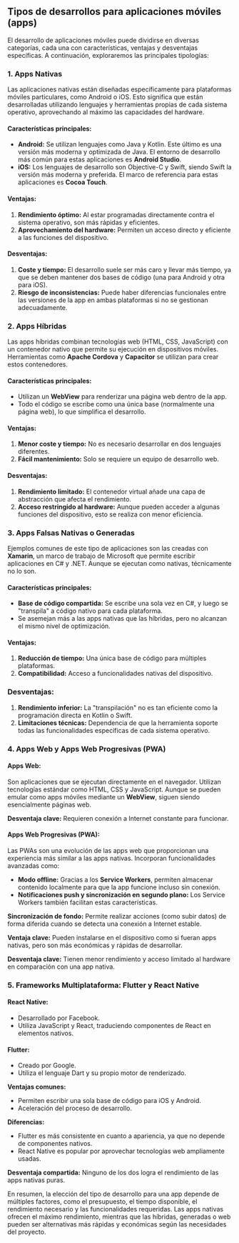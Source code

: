 ## Tipos de desarrollos para aplicaciones móviles (apps) <!-- {docsify-ignore} -->

El desarrollo de aplicaciones móviles puede dividirse en diversas categorías, cada una con características, ventajas y desventajas específicas. A continuación, exploraremos las principales tipologías:

### 1. Apps Nativas

Las aplicaciones nativas están diseñadas específicamente para plataformas móviles particulares, como Android o iOS. Esto significa que están desarrolladas utilizando lenguajes y herramientas propias de cada sistema operativo, aprovechando al máximo las capacidades del hardware.

#### Características principales:
- **Android:** Se utilizan lenguajes como Java y Kotlin. Este último es una versión más moderna y optimizada de Java. El entorno de desarrollo más común para estas aplicaciones es **Android Studio**.
- **iOS:** Los lenguajes de desarrollo son Objective-C y Swift, siendo Swift la versión más moderna y preferida. El marco de referencia para estas aplicaciones es **Cocoa Touch**.

#### Ventajas:
1. **Rendimiento óptimo:** Al estar programadas directamente contra el sistema operativo, son más rápidas y eficientes.
2. **Aprovechamiento del hardware:** Permiten un acceso directo y eficiente a las funciones del dispositivo.

#### Desventajas:
1. **Coste y tiempo:** El desarrollo suele ser más caro y llevar más tiempo, ya que se deben mantener dos bases de código (una para Android y otra para iOS).
2. **Riesgo de inconsistencias:** Puede haber diferencias funcionales entre las versiones de la app en ambas plataformas si no se gestionan adecuadamente.

### 2. Apps Híbridas

Las apps híbridas combinan tecnologías web (HTML, CSS, JavaScript) con un contenedor nativo que permite su ejecución en dispositivos móviles. Herramientas como **Apache Cordova** y **Capacitor** se utilizan para crear estos contenedores.

#### Características principales:
- Utilizan un **WebView** para renderizar una página web dentro de la app.
- Todo el código se escribe como una única base (normalmente una página web), lo que simplifica el desarrollo.

#### Ventajas:
1. **Menor coste y tiempo:** No es necesario desarrollar en dos lenguajes diferentes.
2. **Fácil mantenimiento:** Solo se requiere un equipo de desarrollo web.

#### Desventajas:
1. **Rendimiento limitado:** El contenedor virtual añade una capa de abstracción que afecta el rendimiento.
2. **Acceso restringido al hardware:** Aunque pueden acceder a algunas funciones del dispositivo, esto se realiza con menor eficiencia.

### 3. Apps Falsas Nativas o Generadas

Ejemplos comunes de este tipo de aplicaciones son las creadas con **Xamarin**, un marco de trabajo de Microsoft que permite escribir aplicaciones en C# y .NET. Aunque se ejecutan como nativas, técnicamente no lo son.

#### Características principales:
- **Base de código compartida:** Se escribe una sola vez en C#, y luego se "transpila" a código nativo para cada plataforma.
- Se asemejan más a las apps nativas que las híbridas, pero no alcanzan el mismo nivel de optimización.

#### Ventajas:
1. **Reducción de tiempo:** Una única base de código para múltiples plataformas.
2. **Compatibilidad:** Acceso a funcionalidades nativas del dispositivo.

### Desventajas:
1. **Rendimiento inferior:** La "transpilación" no es tan eficiente como la programación directa en Kotlin o Swift.
2. **Limitaciones técnicas:** Dependencia de que la herramienta soporte todas las funcionalidades específicas de cada sistema operativo.

### 4. Apps Web y Apps Web Progresivas (PWA)

#### Apps Web:
Son aplicaciones que se ejecutan directamente en el navegador. Utilizan tecnologías estándar como HTML, CSS y JavaScript. Aunque se pueden emular como apps móviles mediante un **WebView**, siguen siendo esencialmente páginas web.

**Desventaja clave:** Requieren conexión a Internet constante para funcionar.

#### Apps Web Progresivas (PWA):
Las PWAs son una evolución de las apps web que proporcionan una experiencia más similar a las apps nativas. Incorporan funcionalidades avanzadas como:
- **Modo offline:** Gracias a los **Service Workers**, permiten almacenar contenido localmente para que la app funcione incluso sin conexión.
- **Notificaciones push y sincronización en segundo plano:** Los Service Workers también facilitan estas características.

**Sincronización de fondo:** Permite realizar acciones (como subir datos) de forma diferida cuando se detecta una conexión a Internet estable.

**Ventaja clave:** Pueden instalarse en el dispositivo como si fueran apps nativas, pero son más económicas y rápidas de desarrollar.

**Desventaja clave:** Tienen menor rendimiento y acceso limitado al hardware en comparación con una app nativa.

### 5. Frameworks Multiplataforma: Flutter y React Native

#### **React Native:**
- Desarrollado por Facebook.
- Utiliza JavaScript y React, traduciendo componentes de React en elementos nativos.

#### **Flutter:**
- Creado por Google.
- Utiliza el lenguaje Dart y su propio motor de renderizado.

**Ventajas comunes:**
- Permiten escribir una sola base de código para iOS y Android.
- Aceleración del proceso de desarrollo.

**Diferencias:**
- Flutter es más consistente en cuanto a apariencia, ya que no depende de componentes nativos.
- React Native es popular por aprovechar tecnologías web ampliamente usadas.

**Desventaja compartida:** Ninguno de los dos logra el rendimiento de las apps nativas puras.

En resumen, la elección del tipo de desarrollo para una app depende de múltiples factores, como el presupuesto, el tiempo disponible, el rendimiento necesario y las funcionalidades requeridas. Las apps nativas ofrecen el máximo rendimiento, mientras que las híbridas, generadas o web pueden ser alternativas más rápidas y económicas según las necesidades del proyecto.